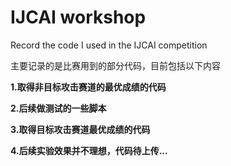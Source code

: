 # IJCAI workshop
Record the code I used in the IJCAI competition

主要记录的是比赛用到的部分代码，目前包括以下内容


**1.取得非目标攻击赛道的最优成绩的代码**

**2.后续做测试的一些脚本**

**3.取得目标攻击赛道最优成绩的代码**

**4.后续实验效果并不理想，代码待上传...**
